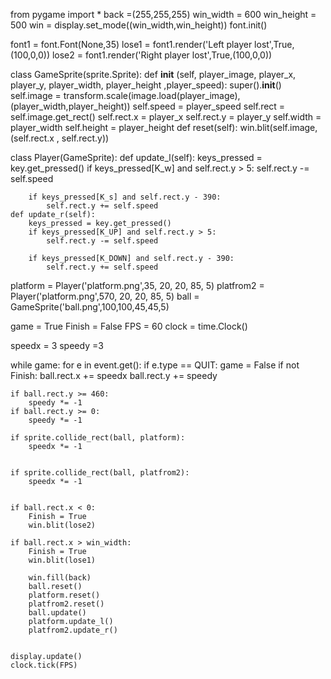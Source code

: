 from pygame import *
back =(255,255,255)
win_width = 600
win_height = 500
win = display.set_mode((win_width,win_height))
font.init()

font1 = font.Font(None,35)
lose1 = font1.render('Left player lost',True,(100,0,0))
lose2 = font1.render('Right player lost',True,(100,0,0))

class GameSprite(sprite.Sprite):
    def __init__ (self, player_image, player_x, player_y, player_width, player_height ,player_speed):
        super().__init__()
        self.image = transform.scale(image.load(player_image),(player_width,player_height))
        self.speed = player_speed
        self.rect = self.image.get_rect()
        self.rect.x = player_x
        self.rect.y = player_y
        self.width = player_width
        self.height = player_height
    def reset(self):
        win.blit(self.image,(self.rect.x , self.rect.y))



class Player(GameSprite):
    def update_l(self):
        keys_pressed = key.get_pressed()
        if keys_pressed[K_w] and self.rect.y > 5:
            self.rect.y -= self.speed 

        if keys_pressed[K_s] and self.rect.y - 390:
            self.rect.y += self.speed
    def update_r(self):
        keys_pressed = key.get_pressed()
        if keys_pressed[K_UP] and self.rect.y > 5:
            self.rect.y -= self.speed 

        if keys_pressed[K_DOWN] and self.rect.y - 390:
            self.rect.y += self.speed


platform = Player('platform.png',35, 20, 20, 85, 5)
platfrom2 = Player('platform.png',570, 20, 20, 85, 5)
ball = GameSprite('ball.png',100,100,45,45,5)

game = True
Finish = False
FPS = 60
clock = time.Clock()

speedx = 3
speedy =3

while game:
    for e in event.get():
        if e.type == QUIT:
            game = False
    if not Finish:
        ball.rect.x += speedx
        ball.rect.y += speedy

    if ball.rect.y >= 460:
        speedy *= -1
    if ball.rect.y >= 0:
        speedy *= -1
    
    if sprite.collide_rect(ball, platform):
        speedx *= -1
       
    
    if sprite.collide_rect(ball, platfrom2):
        speedx *= -1
        

    if ball.rect.x < 0:
        Finish = True
        win.blit(lose2)
    
    if ball.rect.x > win_width:
        Finish = True
        win.blit(lose1)

        win.fill(back)
        ball.reset()
        platform.reset()
        platfrom2.reset()
        ball.update()
        platform.update_l()
        platfrom2.update_r()


    display.update()
    clock.tick(FPS)
